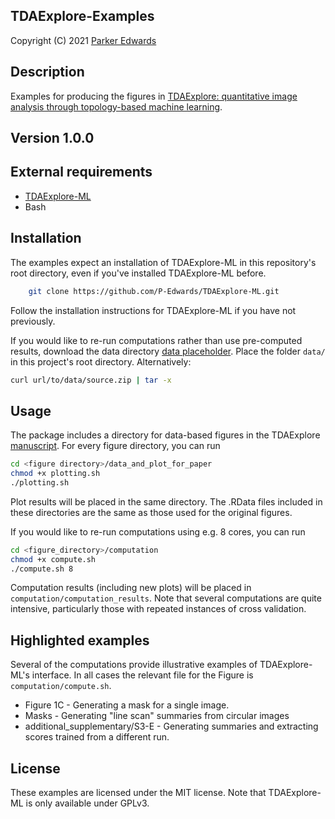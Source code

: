 TDAExplore-Examples
-------------

Copyright (C) 2021 [Parker
Edwards](https://sites.nd.edu/parker-edwards)

Description
-----------

Examples for producing the figures in [TDAExplore: quantitative image analysis through topology-based machine learning](https://doi.org/10.1101/2021.06.13.448249).

Version 1.0.0
-------------

External requirements
---------------------
* [TDAExplore-ML](https://github.com/P-Edwards/TDAExplore-ML)
* Bash


Installation
---------------------------
The examples expect an installation of TDAExplore-ML in this repository's root directory, even if you've installed TDAExplore-ML before.

``` sh
	git clone https://github.com/P-Edwards/TDAExplore-ML.git 
```
Follow the installation instructions for TDAExplore-ML if you have not previously.

If you would like to re-run computations rather than use pre-computed results, download the data directory [data placeholder](https://sites.nd.edu/parker-edwards). Place the folder `data/` in this project's root directory. Alternatively:

```sh
curl url/to/data/source.zip | tar -x
```

Usage
------
The package includes a directory for data-based figures in the TDAExplore [manuscript](https://doi.org/10.1101/2021.06.13.448249). For every figure directory, you can run
```sh
cd <figure directory>/data_and_plot_for_paper
chmod +x plotting.sh
./plotting.sh
```
Plot results will be placed in the same directory. The .RData files included in these directories are the same as those used for the original figures.

If you would like to re-run computations using e.g. 8 cores, you can run
```sh
cd <figure_directory>/computation
chmod +x compute.sh
./compute.sh 8
```
Computation results (including new plots) will be placed in `computation/computation_results`. Note that several computations are quite intensive, particularly those with repeated instances of cross validation. 


Highlighted examples
--------------------
Several of the computations provide illustrative examples of TDAExplore-ML's interface. In all cases the relevant file for the Figure is `computation/compute.sh`. 

* Figure 1C - Generating a mask for a single image.
* Masks - Generating "line scan" summaries from circular images
* additional_supplementary/S3-E - Generating summaries and extracting scores trained from a different run.


License
-------
These examples are licensed under the MIT license. Note that TDAExplore-ML is only available under GPLv3.
